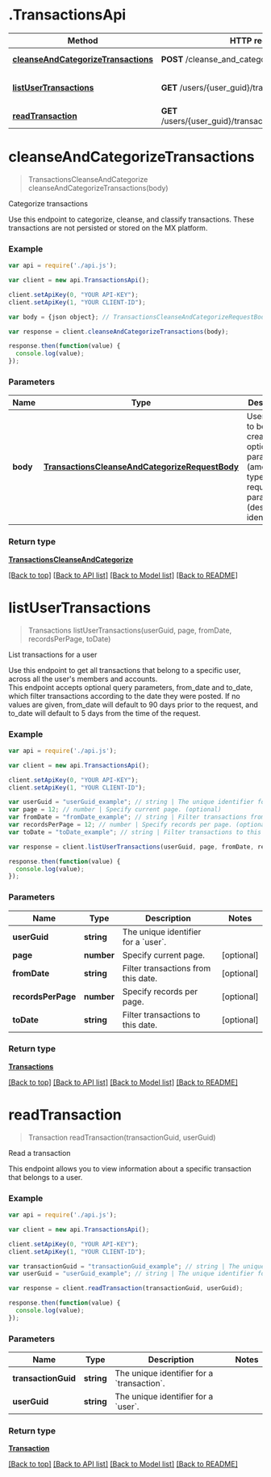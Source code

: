 # .TransactionsApi

Method | HTTP request | Description
------------- | ------------- | -------------
[**cleanseAndCategorizeTransactions**](TransactionsApi.md#cleanseAndCategorizeTransactions) | **POST** /cleanse_and_categorize | Categorize transactions
[**listUserTransactions**](TransactionsApi.md#listUserTransactions) | **GET** /users/{user_guid}/transactions | List transactions for a user
[**readTransaction**](TransactionsApi.md#readTransaction) | **GET** /users/{user_guid}/transactions/{transaction_guid} | Read a transaction


# **cleanseAndCategorizeTransactions**
> TransactionsCleanseAndCategorize cleanseAndCategorizeTransactions(body)

Categorize transactions

Use this endpoint to categorize, cleanse, and classify transactions. These transactions are not persisted or stored on the MX platform.

### Example
```javascript
var api = require('./api.js');

var client = new api.TransactionsApi();

client.setApiKey(0, "YOUR API-KEY");
client.setApiKey(1, "YOUR CLIENT-ID");

var body = {json object}; // TransactionsCleanseAndCategorizeRequestBody | User object to be created with optional parameters (amount, type) amd required parameters (description, identifier)

var response = client.cleanseAndCategorizeTransactions(body);

response.then(function(value) {
  console.log(value);
});
```

### Parameters

Name | Type | Description  | Notes
------------- | ------------- | ------------- | -------------
 **body** | [**TransactionsCleanseAndCategorizeRequestBody**](TransactionsCleanseAndCategorizeRequestBody.md)| User object to be created with optional parameters (amount, type) amd required parameters (description, identifier) | 

### Return type

[**TransactionsCleanseAndCategorize**](TransactionsCleanseAndCategorize.md)

[[Back to top]](#) [[Back to API list]](../README.md#documentation-for-api-endpoints) [[Back to Model list]](../README.md#documentation-for-models) [[Back to README]](../README.md)

# **listUserTransactions**
> Transactions listUserTransactions(userGuid, page, fromDate, recordsPerPage, toDate)

List transactions for a user

Use this endpoint to get all transactions that belong to a specific user, across all the user's members and accounts.<br> This endpoint accepts optional query parameters, from_date and to_date, which filter transactions according to the date they were posted. If no values are given, from_date will default to 90 days prior to the request, and to_date will default to 5 days from the time of the request. 

### Example
```javascript
var api = require('./api.js');

var client = new api.TransactionsApi();

client.setApiKey(0, "YOUR API-KEY");
client.setApiKey(1, "YOUR CLIENT-ID");

var userGuid = "userGuid_example"; // string | The unique identifier for a `user`.
var page = 12; // number | Specify current page. (optional)
var fromDate = "fromDate_example"; // string | Filter transactions from this date. (optional)
var recordsPerPage = 12; // number | Specify records per page. (optional)
var toDate = "toDate_example"; // string | Filter transactions to this date. (optional)

var response = client.listUserTransactions(userGuid, page, fromDate, recordsPerPage, toDate);

response.then(function(value) {
  console.log(value);
});
```

### Parameters

Name | Type | Description  | Notes
------------- | ------------- | ------------- | -------------
 **userGuid** | **string**| The unique identifier for a &#x60;user&#x60;. | 
 **page** | **number**| Specify current page. | [optional] 
 **fromDate** | **string**| Filter transactions from this date. | [optional] 
 **recordsPerPage** | **number**| Specify records per page. | [optional] 
 **toDate** | **string**| Filter transactions to this date. | [optional] 

### Return type

[**Transactions**](Transactions.md)

[[Back to top]](#) [[Back to API list]](../README.md#documentation-for-api-endpoints) [[Back to Model list]](../README.md#documentation-for-models) [[Back to README]](../README.md)

# **readTransaction**
> Transaction readTransaction(transactionGuid, userGuid)

Read a transaction

This endpoint allows you to view information about a specific transaction that belongs to a user.<br>

### Example
```javascript
var api = require('./api.js');

var client = new api.TransactionsApi();

client.setApiKey(0, "YOUR API-KEY");
client.setApiKey(1, "YOUR CLIENT-ID");

var transactionGuid = "transactionGuid_example"; // string | The unique identifier for a `transaction`.
var userGuid = "userGuid_example"; // string | The unique identifier for a `user`.

var response = client.readTransaction(transactionGuid, userGuid);

response.then(function(value) {
  console.log(value);
});
```

### Parameters

Name | Type | Description  | Notes
------------- | ------------- | ------------- | -------------
 **transactionGuid** | **string**| The unique identifier for a &#x60;transaction&#x60;. | 
 **userGuid** | **string**| The unique identifier for a &#x60;user&#x60;. | 

### Return type

[**Transaction**](Transaction.md)

[[Back to top]](#) [[Back to API list]](../README.md#documentation-for-api-endpoints) [[Back to Model list]](../README.md#documentation-for-models) [[Back to README]](../README.md)

